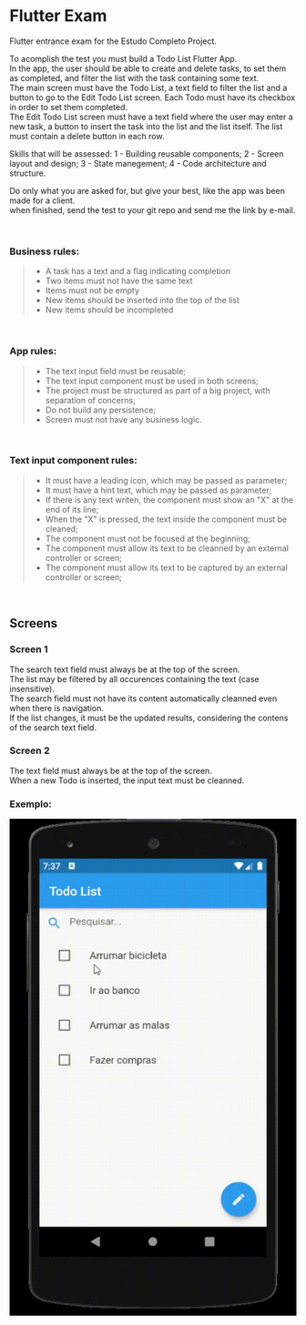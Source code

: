 # Flutter Exam

Flutter entrance exam for the Estudo Completo Project.

To acomplish the test you must build a Todo List Flutter App.<br>
In the app, the user should be able to create and delete tasks, to set them as completed, and filter the list with the task containing some text.<br>
The main screen must have the Todo List, a text field to filter the list and a button to go to the Edit Todo List screen. Each Todo must have its checkbox in order to set them completed.<br>
The Edit Todo List screen must have a text field where the user may enter a new task, a button to insert the task into the list and the list itself. The list must contain a delete button in each row.

Skills that will be assessed:
    1 - Building reusable components;
    2 - Screen layout and design;
    3 - State manegement;
    4 - Code architecture and structure.


Do only what you are asked for, but give your best, like the app was been made for a client.<br>
when finished, send the test to your git repo and send me the link by e-mail.

<br> 

### Business rules:

> - A task has a text and a flag indicating completion<br>
> - Two items must not have the same text<br>
> - Items must not be empty<br>
> - New items should be inserted into the top of the list<br>
> - New items should be incompleted

<br>

### App rules:

> - The text input field must be reusable;<br>
> - The text input component must be used in both screens;<br>
> - The project must be structured as part of a big project, with separation of concerns;<br>
> - Do not build any persistence;<br>
> - Screen must not have any business logic.<br>

<br>

### Text input component rules:
> - It must have a leading icon, which may be passed as parameter; <br>
> - It must have a hint text, which may be passed as parameter; <br>
> - If there is any text writen, the component must show an "X" at the end of its line; <br>
> - When the "X" is pressed, the text inside the component must be cleaned; <br>
> - The component must not be focused at the beginning; <br>
> - The component must allow its text to be cleanned by an external controller or screen; <br>
> - The component must allow its text to be captured by an external controller or screen;

<br> 

## Screens

### Screen 1

The search text field must always be at the top of the screen.<br>
The list may be filtered by all occurences containing the text (case insensitive).<br>
The search field must not have its content automatically cleanned even when there is navigation.<br>
If the list changes, it must be the updated results, considering the contens of the search text field.<br>


### Screen 2

The text field must always be at the top of the screen.<br>
When a new Todo is inserted, the input text must be cleanned.<br>

### Exemplo:

![](Exemplo.gif)
